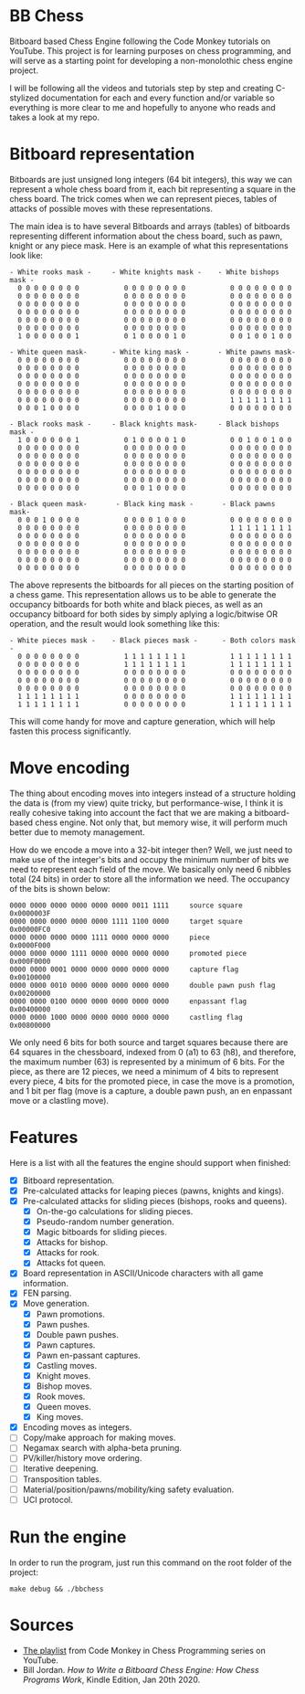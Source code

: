 # BB Chess
Bitboard based Chess Engine following the Code Monkey tutorials on YouTube. This project is for learning purposes on chess programming, and will serve as a starting point for developing a non-monolothic chess engine project.

I will  be following all the videos and tutorials step by step and creating C-stylized documentation for each and every function and/or variable so everything is more clear to me and hopefully to anyone who reads and takes a look at my repo.

# Bitboard representation
Bitboards are just unsigned long integers (64 bit integers), this way we can represent a whole chess board from it, each bit representing a square in the chess board. The trick comes when we can represent pieces, tables of attacks of possible moves with these representations.

The main idea is to have several Bitboards and arrays (tables) of bitboards representing different information about the chess board, such as pawn, knight or any piece mask. Here is an example of what this representations look like:

```
- White rooks mask -     - White knights mask -    - White bishops mask -     
  0 0 0 0 0 0 0 0           0 0 0 0 0 0 0 0           0 0 0 0 0 0 0 0         
  0 0 0 0 0 0 0 0           0 0 0 0 0 0 0 0           0 0 0 0 0 0 0 0         
  0 0 0 0 0 0 0 0           0 0 0 0 0 0 0 0           0 0 0 0 0 0 0 0         
  0 0 0 0 0 0 0 0           0 0 0 0 0 0 0 0           0 0 0 0 0 0 0 0         
  0 0 0 0 0 0 0 0           0 0 0 0 0 0 0 0           0 0 0 0 0 0 0 0         
  0 0 0 0 0 0 0 0           0 0 0 0 0 0 0 0           0 0 0 0 0 0 0 0         
  1 0 0 0 0 0 0 1           0 1 0 0 0 0 1 0           0 0 1 0 0 1 0 0         
         
- White queen mask-      - White king mask -       - White pawns mask-        
  0 0 0 0 0 0 0 0           0 0 0 0 0 0 0 0           0 0 0 0 0 0 0 0         
  0 0 0 0 0 0 0 0           0 0 0 0 0 0 0 0           0 0 0 0 0 0 0 0         
  0 0 0 0 0 0 0 0           0 0 0 0 0 0 0 0           0 0 0 0 0 0 0 0         
  0 0 0 0 0 0 0 0           0 0 0 0 0 0 0 0           0 0 0 0 0 0 0 0         
  0 0 0 0 0 0 0 0           0 0 0 0 0 0 0 0           0 0 0 0 0 0 0 0         
  0 0 0 0 0 0 0 0           0 0 0 0 0 0 0 0           1 1 1 1 1 1 1 1         
  0 0 0 1 0 0 0 0           0 0 0 0 1 0 0 0           0 0 0 0 0 0 0 0         
         
- Black rooks mask -     - Black knights mask-     - Black bishops mask -   
  1 0 0 0 0 0 0 1           0 1 0 0 0 0 1 0           0 0 1 0 0 1 0 0       
  0 0 0 0 0 0 0 0           0 0 0 0 0 0 0 0           0 0 0 0 0 0 0 0       
  0 0 0 0 0 0 0 0           0 0 0 0 0 0 0 0           0 0 0 0 0 0 0 0       
  0 0 0 0 0 0 0 0           0 0 0 0 0 0 0 0           0 0 0 0 0 0 0 0       
  0 0 0 0 0 0 0 0           0 0 0 0 0 0 0 0           0 0 0 0 0 0 0 0       
  0 0 0 0 0 0 0 0           0 0 0 0 0 0 0 0           0 0 0 0 0 0 0 0       
  0 0 0 0 0 0 0 0           0 0 0 1 0 0 0 0           0 0 0 0 0 0 0 0       

- Black queen mask-       - Black king mask -       - Black pawns mask-
  0 0 0 1 0 0 0 0           0 0 0 0 1 0 0 0           0 0 0 0 0 0 0 0   
  0 0 0 0 0 0 0 0           0 0 0 0 0 0 0 0           1 1 1 1 1 1 1 1  
  0 0 0 0 0 0 0 0           0 0 0 0 0 0 0 0           0 0 0 0 0 0 0 0   
  0 0 0 0 0 0 0 0           0 0 0 0 0 0 0 0           0 0 0 0 0 0 0 0   
  0 0 0 0 0 0 0 0           0 0 0 0 0 0 0 0           0 0 0 0 0 0 0 0   
  0 0 0 0 0 0 0 0           0 0 0 0 0 0 0 0           0 0 0 0 0 0 0 0   
  0 0 0 0 0 0 0 0           0 0 0 0 0 0 0 0           0 0 0 0 0 0 0 0   
```

The above represents the bitboards for all pieces on the starting position of a chess game. This representation allows us to be able to generate the occupancy bitboards for both white and black pieces, as well as an occupancy bitboard for both sides by simply aplying a logic/bitwise OR operation, and the result would look something like this:

```
- White pieces mask -    - Black pieces mask -      - Both colors mask -     
  0 0 0 0 0 0 0 0           1 1 1 1 1 1 1 1           1 1 1 1 1 1 1 1         
  0 0 0 0 0 0 0 0           1 1 1 1 1 1 1 1           1 1 1 1 1 1 1 1         
  0 0 0 0 0 0 0 0           0 0 0 0 0 0 0 0           0 0 0 0 0 0 0 0         
  0 0 0 0 0 0 0 0           0 0 0 0 0 0 0 0           0 0 0 0 0 0 0 0         
  0 0 0 0 0 0 0 0           0 0 0 0 0 0 0 0           0 0 0 0 0 0 0 0         
  1 1 1 1 1 1 1 1           0 0 0 0 0 0 0 0           1 1 1 1 1 1 1 1         
  1 1 1 1 1 1 1 1           0 0 0 0 0 0 0 0           1 1 1 1 1 1 1 1         
```

This will come handy for move and capture generation, which will help fasten this process significantly.

# Move encoding
The thing about encoding moves into integers instead of a structure holding the data is (from my view) quite tricky, but performance-wise, I think it is really cohesive taking into account the fact that we are making a bitboard-based chess engine. Not only that, but memory wise, it will perform much better due to memoty management.

How do we encode a move into a 32-bit integer then? Well, we just need to make use of the integer's bits and occupy the minimum number of bits we need to represent each field of the move. We basically only need 6 nibbles total (24 bits) in order to store all the information we need. The occupancy of the bits is shown below:

```
0000 0000 0000 0000 0000 0000 0011 1111 	source square			0x0000003F
0000 0000 0000 0000 0000 1111 1100 0000 	target square			0x00000FC0
0000 0000 0000 0000 1111 0000 0000 0000 	piece					0x0000F000
0000 0000 0000 1111 0000 0000 0000 0000 	promoted piece			0x000F0000
0000 0000 0001 0000 0000 0000 0000 0000 	capture flag			0x00100000
0000 0000 0010 0000 0000 0000 0000 0000 	double pawn push flag	0x00200000
0000 0000 0100 0000 0000 0000 0000 0000 	enpassant flag			0x00400000
0000 0000 1000 0000 0000 0000 0000 0000 	castling flag			0x00800000
```

We only need 6 bits for both source and target squares because there are 64 squares in the chessboard, indexed from 0 (a1) to 63 (h8), and therefore, the maximum number (63) is represented by a minimum of 6 bits. For the piece, as there are 12 pieces, we need a minimum of 4 bits to represent every piece, 4 bits for the promoted piece, in case the move is a promotion, and 1 bit per flag (move is a capture, a double pawn push, an en enpassant move or a clastling move).

# Features
Here is a list with all the features the engine should support when finished:
  * [x] Bitboard representation.
  * [x] Pre-calculated attacks for leaping pieces (pawns, knights and kings).
  * [x] Pre-calculated attacks for sliding pieces (bishops, rooks and queens).
    * [x] On-the-go calculations for sliding pieces.
    * [x] Pseudo-random number generation.
    * [x] Magic bitboards for sliding pieces.
    * [x] Attacks for bishop.
    * [x] Attacks for rook.
    * [x] Attacks fot queen.
  * [x] Board representation in ASCII/Unicode characters with all game information.
  * [x] FEN parsing.
  * [x] Move generation.
    * [x] Pawn promotions.
    * [x] Pawn pushes.
    * [x] Double pawn pushes.
    * [x] Pawn captures.
    * [x] Pawn en-passant captures.
    * [x] Castling moves.
    * [x] Knight moves.
    * [x] Bishop moves.
    * [x] Rook moves.
    * [x] Queen moves.
    * [x] King moves.
  * [x] Encoding moves as integers.
  * [ ] Copy/make approach for making moves.
  * [ ] Negamax search with alpha-beta pruning.
  * [ ] PV/killer/history move ordering.
  * [ ] Iterative deepening.
  * [ ] Transposition tables.
  * [ ] Material/position/pawns/mobility/king safety evaluation.
  * [ ] UCI protocol.

# Run the engine
In order to run the program, just run this command on the root folder of the project:

```
make debug && ./bbchess
```

# Sources
* [The playlist][1] from Code Monkey in Chess Programming series on YouTube.
* Bill Jordan. _How to Write a Bitboard Chess Engine: How Chess Programs Work_, Kindle Edition, Jan 20th 2020.



[1]: https://youtube.com/playlist?list=PLmN0neTso3Jxh8ZIylk74JpwfiWNI76Cs
